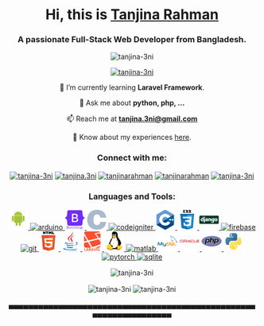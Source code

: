 <h1 align="center">Hi, this is  <a href="https://tanjina-3ni.github.io">Tanjina Rahman</a></h1>
<h3 align="center">A passionate Full-Stack Web Developer from Bangladesh.</h3>

<p align="center"> <img src="https://komarev.com/ghpvc/?username=tanjina-3ni&label=Profile%20views&color=0e75b6&style=flat" alt="tanjina-3ni" /> </p>

<p align="center"> <a href="https://github.com/tanjina-3ni"><img src="https://github-profile-trophy.vercel.app/?username=tanjina-3ni" alt="tanjina-3ni" /></a> </p>
<p align="center">
  🌱 I’m currently learning <b>Laravel Framework</b>.
</p>
<p align="center">
  💬 Ask me about <b>python, php, ...</b>
</p>
<p align="center">
  📫 Reach me at <a href="mailto:tanjina.3ni@gmail.com" target=_blanck><b>tanjina.3ni@gmail.com</b></a>
</p>
<p align="center">
📄 Know about my experiences <a href="https://drive.google.com/file/d/1sDPKjImbTvJOPZJHfu_bvi7e9vuie6lu/view" target=_blank>here</a>.
</p>
<h3 align="center">Connect with me:</h3>
<p align="center">
<a href="https://linkedin.com/in/tanjina-3ni" target="blank"><img align="center" src="https://cdn.jsdelivr.net/npm/simple-icons@3.0.1/icons/linkedin.svg" alt="tanjina-3ni" height="30" width="40" /></a>
<a href="https://fb.com/tanjina.3ni" target="blank"><img align="center" src="https://cdn.jsdelivr.net/npm/simple-icons@3.0.1/icons/facebook.svg" alt="tanjina.3ni" height="30" width="40" /></a>
<a href="https://www.youtube.com/c/tanjinarahman" target="blank"><img align="center" src="https://cdn.jsdelivr.net/npm/simple-icons@3.0.1/icons/youtube.svg" alt="tanjinarahman" height="30" width="40" /></a>
<a href="https://codeforces.com/profile/tanjinarahman" target="blank"><img align="center" src="https://cdn.jsdelivr.net/npm/simple-icons@3.0.1/icons/codeforces.svg" alt="tanjinarahman" height="30" width="40" /></a>
<a href="https://www.leetcode.com/tanjina-3ni" target="blank"><img align="center" src="https://cdn.jsdelivr.net/npm/simple-icons@3.0.1/icons/leetcode.svg" alt="tanjina-3ni" height="30" width="40" /></a>
</p>

<h3 align="center">Languages and Tools:</h3>
<p align="center"> <a href="https://developer.android.com" target="_blank"> <img src="https://raw.githubusercontent.com/devicons/devicon/master/icons/android/android-original-wordmark.svg" alt="android" width="40" height="40"/> </a> <a href="https://www.arduino.cc/" target="_blank"> <img src="https://cdn.worldvectorlogo.com/logos/arduino-1.svg" alt="arduino" width="40" height="40"/> </a> <a href="https://getbootstrap.com" target="_blank"> <img src="https://raw.githubusercontent.com/devicons/devicon/master/icons/bootstrap/bootstrap-plain-wordmark.svg" alt="bootstrap" width="40" height="40"/> </a> <a href="https://www.cprogramming.com/" target="_blank"> <img src="https://raw.githubusercontent.com/devicons/devicon/master/icons/c/c-original.svg" alt="c" width="40" height="40"/> </a> <a href="https://codeigniter.com" target="_blank"> <img src="https://cdn.worldvectorlogo.com/logos/codeigniter.svg" alt="codeigniter" width="40" height="40"/> </a> <a href="https://www.w3schools.com/cpp/" target="_blank"> <img src="https://raw.githubusercontent.com/devicons/devicon/master/icons/cplusplus/cplusplus-original.svg" alt="cplusplus" width="40" height="40"/> </a> <a href="https://www.w3schools.com/css/" target="_blank"> <img src="https://raw.githubusercontent.com/devicons/devicon/master/icons/css3/css3-original-wordmark.svg" alt="css3" width="40" height="40"/> </a> <a href="https://www.djangoproject.com/" target="_blank"> <img src="https://raw.githubusercontent.com/devicons/devicon/master/icons/django/django-original.svg" alt="django" width="40" height="40"/> </a> <a href="https://firebase.google.com/" target="_blank"> <img src="https://www.vectorlogo.zone/logos/firebase/firebase-icon.svg" alt="firebase" width="40" height="40"/> </a> <a href="https://git-scm.com/" target="_blank"> <img src="https://www.vectorlogo.zone/logos/git-scm/git-scm-icon.svg" alt="git" width="40" height="40"/> </a> <a href="https://www.w3.org/html/" target="_blank"> <img src="https://raw.githubusercontent.com/devicons/devicon/master/icons/html5/html5-original-wordmark.svg" alt="html5" width="40" height="40"/> </a> <a href="https://www.java.com" target="_blank"> <img src="https://raw.githubusercontent.com/devicons/devicon/master/icons/java/java-original.svg" alt="java" width="40" height="40"/> </a> <a href="https://laravel.com/" target="_blank"> <img src="https://raw.githubusercontent.com/devicons/devicon/master/icons/laravel/laravel-plain-wordmark.svg" alt="laravel" width="40" height="40"/> </a> <a href="https://www.linux.org/" target="_blank"> <img src="https://raw.githubusercontent.com/devicons/devicon/master/icons/linux/linux-original.svg" alt="linux" width="40" height="40"/> </a> <a href="https://www.mathworks.com/" target="_blank"> <img src="https://raw.githubusercontent.com/simple-icons/simple-icons/master/icons/mathworks.svg" alt="matlab" width="40" height="40"/> </a> <a href="https://www.mysql.com/" target="_blank"> <img src="https://raw.githubusercontent.com/devicons/devicon/master/icons/mysql/mysql-original-wordmark.svg" alt="mysql" width="40" height="40"/> </a> <a href="https://www.oracle.com/" target="_blank"> <img src="https://raw.githubusercontent.com/devicons/devicon/master/icons/oracle/oracle-original.svg" alt="oracle" width="40" height="40"/> </a> <a href="https://www.php.net" target="_blank"> <img src="https://raw.githubusercontent.com/devicons/devicon/master/icons/php/php-original.svg" alt="php" width="40" height="40"/> </a> <a href="https://www.python.org" target="_blank"> <img src="https://raw.githubusercontent.com/devicons/devicon/master/icons/python/python-original.svg" alt="python" width="40" height="40"/> </a> <a href="https://pytorch.org/" target="_blank"> <img src="https://www.vectorlogo.zone/logos/pytorch/pytorch-icon.svg" alt="pytorch" width="40" height="40"/> </a> <a href="https://www.sqlite.org/" target="_blank"> <img src="https://www.vectorlogo.zone/logos/sqlite/sqlite-icon.svg" alt="sqlite" width="40" height="40"/> </a> </p>

<p align="center"><img align="center" src="https://github-readme-stats.vercel.app/api/top-langs?username=tanjina-3ni&show_icons=true&locale=en&layout=compact" alt="tanjina-3ni" /></p>
<p align="center"><img align="center" width="400" src="https://github-readme-stats.vercel.app/api?username=tanjina-3ni&show_icons=true&locale=en" alt="tanjina-3ni" />&nbsp;<img align="center" width="400" src="https://github-readme-streak-stats.herokuapp.com/?user=tanjina-3ni&" alt="tanjina-3ni" /></p>

<p align="center">▄▄▄▄▄▄▄▄▄▄▄▄▄▄▄▄▄▄▄▄▄▄▄▄▄▄▄▄▄▄▄▄▄▄▄▄▄▄▄▄▄▄▄▄▄▄▄▄▄▄▄▄▄▄▄▄▄▄▄▄▄▄▄▄▄▄</p>


<!--
**tanjina-3ni/tanjina-3ni** is a ✨ _special_ ✨ repository because its `README.md` (this file) appears on your GitHub profile.

Here are some ideas to get you started:

- 🔭 I’m currently working on ...
- 🌱 I’m currently learning ...
- 👯 I’m looking to collaborate on ...
- 🤔 I’m looking for help with ...
- 💬 Ask me about ...
- 📫 How to reach me: ...
- 😄 Pronouns: ...
- ⚡ Fun fact: ...
-->
